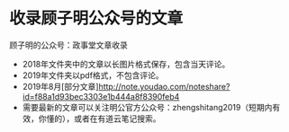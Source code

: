 # 收录顾子明公众号的文章
顾子明的公众号：政事堂文章收录
- 2018年文件夹中的文章以长图片格式保存，包含当天评论。
- 2019年文件夹以pdf格式，不包含评论。
- 2019年8月[部分文章]<http://note.youdao.com/noteshare?id=f88a1d93bec3303e1b444a8f8390feb4>
- 需要最新的文章可以关注明公官方公众号：zhengshitang2019（短期内有效，你懂的），或者在有道云笔记搜索。
